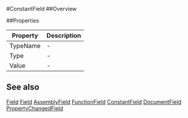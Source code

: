 #ConstantField
##Overview



##Properties
<table class="table table-condensed table-bordered">
    <thead>
<tr>
<th>Property</th>
<th>Description</th>
</tr>
</thead>
<tbody>
<tr><td>TypeName</td><td> - </td></tr>
<tr><td>Type</td><td> - </td></tr>
<tr><td>Value</td><td> - </td></tr>
</tbody></table>



## See also

[Field](Field.html)
[Field](/docs/#Field.html)
[AssemblyField](/docs/#AssemblyField.html)
[FunctionField](/docs/#FunctionField.html)
[ConstantField](/docs/#ConstantField.html)
[DocumentField](/docs/#DocumentField.html)
[PropertyChangedField](/docs/#PropertyChangedField.html)